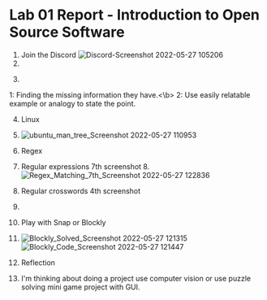 # Lab 01 Report - Introduction to Open Source Software
1. Join the Discord
![Discord-Screenshot 2022-05-27 105206](https://user-images.githubusercontent.com/95945800/170726358-2d9513b9-2eb9-4dcd-a981-ac8b449d8901.png)
2. 
3)
 1: Finding the missing information they have.<\b>
 2: Use easily relatable example or analogy to state the point.

4. Linux
5. ![ubuntu_man_tree_Screenshot 2022-05-27 110953](https://user-images.githubusercontent.com/95945800/170727765-c7468d9b-3b5c-4cb1-927b-e58951d944ac.png)
6. Regex
7. Regular expressions 7th screenshot
8.![Regex_Matching_7th_Screenshot 2022-05-27 122836](https://user-images.githubusercontent.com/95945800/170740900-b1137b0d-7968-4511-9330-14e3bf7a7468.png)
9. Regular crosswords 4th screenshot
10. 


5. Play with Snap or Blockly
6. ![Blockly_Solved_Screenshot 2022-05-27 121315](https://user-images.githubusercontent.com/95945800/170738470-5ece4b2a-aa1e-42bd-b2a9-7491c17a0142.png)
![Blockly_Code_Screenshot 2022-05-27 121447](https://user-images.githubusercontent.com/95945800/170738499-140aeefb-8d6d-488f-b489-153af20e227d.png)
6. Reflection
7. I'm thinking about doing a project use computer vision or use puzzle solving mini game project with GUI.
